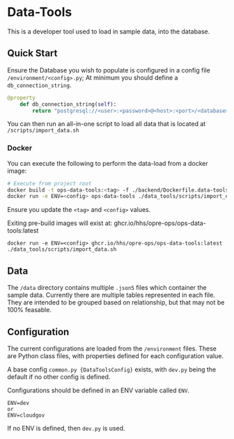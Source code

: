 # Data-Tools

This is a developer tool used to load in sample data, into the database.

## Quick Start

Ensure the Database you wish to populate is configured in a config file `/environment/<config>.py`;
At minimum you should define a `db_connection_string`.
```python
@property
    def db_connection_string(self):
        return "postgresql://<user>:<password>@<host>:<port>/<database>"
```

You can then run an all-in-one script to load all data that is located at `/scripts/import_data.sh`

### Docker
You can execute the following to perform the data-load from a docker image:
```sh
# Execute from project root
docker build -t ops-data-tools:<tag> -f ./backend/Dockerfile.data-tools ./backend
docker run -e ENV=<config> ops-data-tools ./data_tools/scripts/import_data.sh
```
Ensure you update the `<tag>` and `<config>` values.

Exiting pre-build images will exist at: ghcr.io/hhs/opre-ops/ops-data-tools:latest

```
docker run -e ENV=<config> ghcr.io/hhs/opre-ops/ops-data-tools:latest ./data_tools/scripts/import_data.sh
```

## Data
The `/data` directory contains multiple `.json5` files which container the sample data.
Currently there are multiple tables represented in each file. They are intended to be grouped based on relationship, but that may not be 100% feasable.

## Configuration
The current configurations are loaded from the `/environment` files. These are Python class files, with properties defined for each configuration value.

A base config `common.py {DataToolsConfig}` exists, with `dev.py` being the default if no other config is defined.

Configurations should be defined in an ENV variable called `ENV`.
```
ENV=dev
or
ENV=cloudgov
```
If no ENV is defined, then `dev.py` is used.
